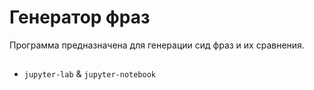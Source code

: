 # Генератор фраз

Программа предназначена для генерации сид фраз и их сравнения.

## 

- `jupyter-lab` & `jupyter-notebook`

